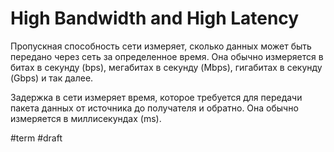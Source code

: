 # High Bandwidth and High Latency

Пропускная способность сети измеряет, сколько данных может быть передано через сеть за определенное время. Она обычно измеряется в битах в секунду (bps), мегабитах в секунду (Mbps), гигабитах в секунду (Gbps) и так далее.

Задержка в сети измеряет время, которое требуется для передачи пакета данных от источника до получателя и обратно. Она обычно измеряется в миллисекундах (ms).

#term
#draft